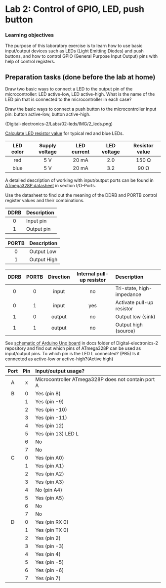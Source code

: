 # Lab 2: Control of GPIO, LED, push button

### Learning objectives

The purpose of this laboratory exercise is to learn how to use basic input/output devices such as LEDs (Light Emitting Diodes) and push buttons, and how to control GPIO (General Purpose Input Output) pins with help of control registers.

## Preparation tasks (done before the lab at home)

Draw two basic ways to connect a LED to the output pin of the microcontroller: LED active-low, LED active-high. What is the name of the LED pin that is connected to the microcontroller in each case?

Draw the basic ways to connect a push button to the microcontroller input pin: button active-low, button active-high.
&nbsp;

(Digital-electronics-2/Labs/02-leds/IMG/2_leds.png)



[Calculate LED resistor value](https://electronicsclub.info/leds.htm) for typical red and blue LEDs.


| **LED color** | **Supply voltage** | **LED current** | **LED voltage** | **Resistor value** |
| :-: | :-: | :-: | :-: | :-: |
| red | 5&nbsp;V | 20&nbsp;mA | 2.0 | 150 Ω |
| blue | 5&nbsp;V | 20&nbsp;mA | 3.2 | 90 Ω|










A detailed description of working with input/output ports can be found in [ATmega328P datasheet](https://www.microchip.com/wwwproducts/en/ATmega328p) in section I/O-Ports.

Use the datasheet to find out the meaning of the DDRB and PORTB control register values and their combinations.

| **DDRB** | **Description** |
| :-: | :-- |
| 0 | Input pin |
| 1 | Output pin|

| **PORTB** | **Description** |
| :-: | :-- |
| 0 | Output Low  |
| 1 | Output High |

| **DDRB** | **PORTB** | **Direction** | **Internal pull-up resistor** | **Description** |
| :-: | :-: | :-: | :-: | :-- |
| 0 | 0 | input | no | Tri-state, high-impedance |
| 0 | 1 | input | yes | Activate pull-up resistor |
| 1 | 0 | output | no | Output low (sink) |
| 1 | 1 | output | no | Output high (source) |

See [schematic of Arduino Uno board](../../Docs/arduino_shield.pdf) in docs folder of Digital-electronics-2 repository and find out which pins of ATmega328P can be used as input/output pins. To which pin is the LED L connected? (PB5) Is it connected as active-low or active-high?(Active high)

| **Port** | **Pin** | **Input/output usage?** |
| :-: | :-: | :-- |
| A | x | Microcontroller ATmega328P does not contain port A |
| B | 0 | Yes (pin 8) |
|   | 1 | Yes (pin -9) |
|   | 2 | Yes (pin -10)|
|   | 3 | Yes (pin -11)|
|   | 4 | Yes (pin 12) |
|   | 5 | Yes (pin 13) LED L|
|   | 6 | No |
|   | 7 | No |
| C | 0 | Yes (pin A0) |
|   | 1 | Yes (pin A1)  |
|   | 2 | Yes (pin A2)  |
|   | 3 | Yes (pin A3)  |
|   | 4 | No (pin A4)  |
|   | 5 | Yes (pin A5)  |
|   | 6 | No |
|   | 7 | No |
| D | 0 | Yes (pin RX 0) |
|   | 1 | Yes (pin TX 0) |
|   | 2 | Yes (pin 2)  |
|   | 3 | Yes (pin -3)|
|   | 4 | Yes (pin 4) |
|   | 5 | Yes (pin -5)|
|   | 6 | Yes (pin -6)|
|   | 7 | Yes (pin 7) |


